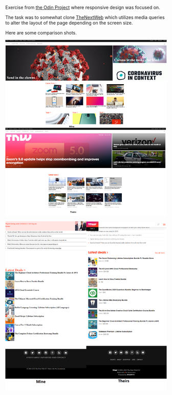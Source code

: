 Exercise from [the Odin Project](https://www.theodinproject.com/courses/html5-and-css3/lessons/building-with-responsive-design?ref=lnav) where responsive design was focused on.

The task was to somewhat clone [TheNextWeb](https://thenextweb.com/) which utilizes media queries to alter the layout
of the page depending on the screen size.

Here are some comparison shots.

![Comparison 1](/images/comparison1.png?raw=true)

![Comparison 2](/images/comparison2.png?raw=true)